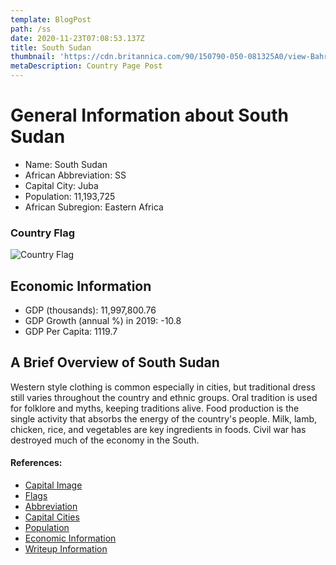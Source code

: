 ```yaml
---
template: BlogPost
path: /ss
date: 2020-11-23T07:08:53.137Z
title: South Sudan
thumbnail: 'https://cdn.britannica.com/90/150790-050-081325A0/view-Bahr-Al-Jabal-South-Sudan-Juba.jpg'
metaDescription: Country Page Post
---
```


# General Information about South Sudan

- Name: South Sudan
- African Abbreviation: SS
- Capital City: Juba
- Population: 11,193,725
- African Subregion: Eastern Africa

### Country Flag
![Country Flag](https://raw.githubusercontent.com/hjnilsson/country-flags/master/png1000px/ss.png)

## Economic Information
 - GDP (thousands): 11,997,800.76
 - GDP Growth (annual %) in 2019: -10.8
 - GDP Per Capita: 1119.7

## A Brief Overview of South Sudan

Western style clothing is common especially in cities, but traditional dress still varies throughout the country and ethnic groups. Oral tradition is used for folklore and myths, keeping traditions alive. Food production is the single activity that absorbs the energy of the country's people. Milk, lamb, chicken, rice, and vegetables are key ingredients in foods. Civil war has destroyed much of the economy in the South.

#### References:
- [Capital Image](https://cdn.britannica.com/90/150790-050-081325A0/view-Bahr-Al-Jabal-South-Sudan-Juba.jpg)
- [Flags](https://github.com/hjnilsson/country-flags)
- [Abbreviation](https://planetarynames.wr.usgs.gov/Abbreviations)
- [Capital Cities](https://www.nationsonline.org/oneworld/capitals_africa.htm)
- [Population](https://www.worldometers.info/population/countries-in-africa-by-population/)
- [Economic Information](https://data.worldbank.org/)
- [Writeup Information](https://worldreliefmemphis.org/south-sudan-cultural-profile)
